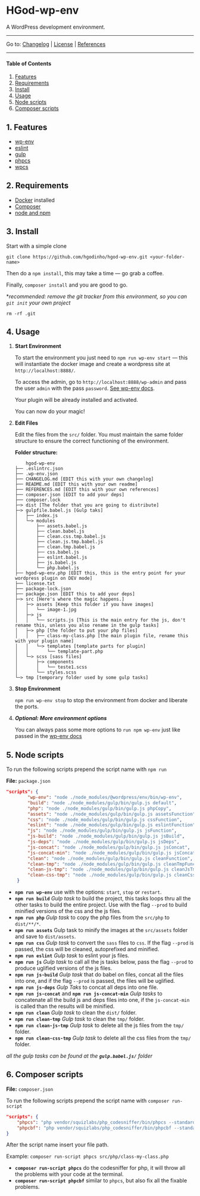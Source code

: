# HGod-wp-env

A WordPress development environment.

***
Go to: [Changelog](changelog.md) | [License](license.txt) | [References](references.md)
***

#### Table of Contents

  1. [Features](#1-features)
  2. [Requirements](#2-requirements)
  3. [Install](#3-install)
  4. [Usage](#4-usage)
  5. [Node scripts](#5-node-scripts)
  6. [Composer scripts](#6-composer-scripts)

## 1. Features

* [wp-env](https://developer.wordpress.org/block-editor/packages/packages-env/)
* [eslint](https://eslint.org/)
* [gulp](https://gulpjs.com/)
* [phpcs](https://github.com/squizlabs/PHP_CodeSniffer)
* [wpcs](https://github.com/WordPress/WordPress-Coding-Standards)

## 2. Requirements

* [Docker](https://www.docker.com/) installed
* [Composer](https://getcomposer.org/)
* [node and npm](https://nodejs.org/)

## 3. Install

Start with a simple clone

`git clone https://github.com/hgodinho/hgod-wp-env.git <your-folder-name>`

Then do a `npm install`, this may take a time — go grab a coffee.

Finally, `composer install` and you are good to go.

**recommended: remove the git tracker from this environment, so you can `git init` your own project*

`rm -rf .git`

## 4. Usage

1. **Start Environment**

    To start the environment you just need to `npm run wp-env start` — this will instantiate the docker image and create a wordpress site at `http://localhost:8888/`.

    To access the admin, go to `http://localhost:8888/wp-admin` and pass the user `admin` with the pass `password`. [See wp-env docs](https://developer.wordpress.org/block-editor/packages/packages-env/).

    Your plugin will be already installed and activated.

    You can now do your magic!

2. **Edit Files**
   
   Edit the files from the `src/` folder. You must maintain the same folder structure to ensure the correct functioning of the environment.

   **Folder structure:**

    ```
        hgod-wp-env
    ├── .eslintrc.json
    ├── .wp-env.json
    ├── CHANGELOG.md [EDIT this with your own changelog]
    ├── README.md [EDIT this with your own readme]
    ├── REFERENCES.md [EDIT this with your own references]
    ├── composer.json [EDIT to add your deps]
    ├── composer.lock
    ├─> dist [The folder that you are going to distribute]
    ├─> gulpfile.babel.js [Gulp taks]
    │   ├── index.js
    │   └─> modules
    │       ├── assets.babel.js
    │       ├── clean.babel.js
    │       ├── clean.css.tmp.babel.js
    │       ├── clean.js.tmp.babel.js
    │       ├── clean.tmp.babel.js
    │       ├── css.babel.js
    │       ├── eslint.babel.js
    │       ├── js.babel.js
    │       └── php.babel.js
    ├── hgod-wp-env.php [EDIT this, this is the entry point for your wordpress plugin on DEV mode]
    ├── license.txt
    ├── package-lock.json
    ├── package.json [EDIT this to add your deps]
    ├─> src [Here's where the magic happens.]
    │   ├─> assets [Keep this folder if you have images]
    │   │   └── image-1.jpg
    │   ├─> js
    │   │   └── scripts.js [This is the main entry for the js, don't rename this, unless you also rename in the gulp tasks]
    │   ├─> php [the folder to put your php files]
    │   │   ├── class-my-class.php [the main plugin file, rename this with your plugin name]
    │   │   └─> templates [template parts for plugin]
    │   │       └── template-part.php
    │   └─> scss [sass files]
    │       ├─> components
    │       │   └── teste1.scss
    │       └── styles.scss
    └─> tmp [temporary folder used by some gulp tasks]
    ```


3. **Stop Environment**

   `npm run wp-env stop` to stop the environment from docker and liberate the ports.

4. ***Optional: More environment options***

    You can always pass some more options to `run npm wp-env` just like passed in the [wp-env docs](https://developer.wordpress.org/block-editor/packages/packages-env/)

## 5. Node scripts

To run the following scripts prepend the script name with `npm run`

**File:** `package.json`

```json
"scripts": {
        "wp-env": "node ./node_modules/@wordpress/env/bin/wp-env",
        "build": "node ./node_modules/gulp/bin/gulp.js default",
        "php": "node ./node_modules/gulp/bin/gulp.js phpCopy",
        "assets": "node ./node_modules/gulp/bin/gulp.js assetsFunction",
        "css": "node ./node_modules/gulp/bin/gulp.js cssFunction",
        "eslint": "node ./node_modules/gulp/bin/gulp.js eslintFunction",
        "js": "node ./node_modules/gulp/bin/gulp.js jsFunction",
        "js-build": "node ./node_modules/gulp/bin/gulp.js jsBuild",
        "js-deps": "node ./node_modules/gulp/bin/gulp.js jsDeps",
        "js-concat": "node ./node_modules/gulp/bin/gulp.js jsConcat",
        "js-concat-min": "node ./node_modules/gulp/bin/gulp.js jsConcatMin",
        "clean": "node ./node_modules/gulp/bin/gulp.js cleanFunction",
        "clean-tmp": "node ./node_modules/gulp/bin/gulp.js cleanTmpFunction",
        "clean-js-tmp": "node ./node_modules/gulp/bin/gulp.js cleanJsTmpFunction",
        "clean-css-tmp": "node ./node_modules/gulp/bin/gulp.js cleanCssTmpFunction"
    }
```

* **`npm run wp-env`** use with the options: `start`, `stop` or `restart`.
* **`npm run build`** *Gulp task* to build the project, this tasks loops thru all the other tasks to build the entire project. Use with the flag `--prod` to build minified versions of the css and the js files.
* **`npm run php`** *Gulp task* to copy the php files from the `src/php` to `dist/**/*`.
* **`npm run assets`** Gulp task to minify the images at the `src/assets` folder and save to `dist/assets`.
* **`npm run css`** *Gulp task* to convert the `sass` files to `css`. If the flag `--prod` is passed, the css will be cleaned, autoprefixed and minified.
* **`npm run eslint`** *Gulp task* to eslint your js files.
* **`npm run js`** *Gulp task* to call all the js tasks below, pass the flag `--prod` to produce uglified versions of the js files.
* **`npm run js-build`** *Gulp task* that do babel on files, concat all the files into one, and if the flag `--prod` is passed, the files will be uglified.
* **`npm run js-deps`** *Gulp Taks* to concat all deps into one file.
* **`npm run js-concat`** and **`npm run js-concat-min`** *Gulp tasks* to concatenate all the build js and deps files into one, if the `js-concat-min` is called than the results will be minified.
* **`npm run clean`** *Gulp task* to clean the `dist/` folder.
* **`npm run clean-tmp`** *Gulp task* to clean the `tmp/` folder.
* **`npm run clean-js-tmp`** *Gulp task* to delete all the js files from the `tmp/` folder.
* **`npm run clean-css-tmp`** *Gulp task* to delete all the css files from the `tmp/` folder.

*all the gulp tasks can be found at the ***`gulp.babel.js/`*** folder*

## 6. Composer scripts

**File:** `composer.json`

To run the following scripts prepend the script name with `composer run-script`

```json
"scripts": {
    "phpcs": "php vendor/squizlabs/php_codesniffer/bin/phpcs --standard=WordPress",
    "phpcbf": "php vendor/squizlabs/php_codesniffer/bin/phpcbf --standard=WordPress"
}
```

After the script name insert your file path.

Example: `composer run-script phpcs src/php/class-my-class.php`

* **`composer run-script phpcs`** do the codesniffer for php, it will throw all the problems with your code at the terminal.
* **`composer run-script phpcbf`** similar to `phpcs`, but also fix all the fixable problems.
